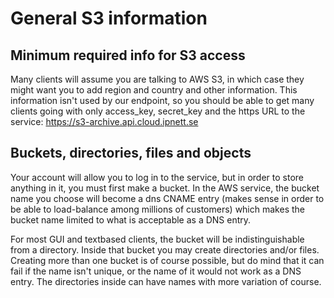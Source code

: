# General S3 information

## Minimum required info for S3 access

Many clients will assume you are talking to AWS S3, in which case they might want you to add region and country and other information. This information isn't used by our endpoint, so you should be able to get many clients going with only access_key, secret_key and the https URL to the service:
    https://s3-archive.api.cloud.ipnett.se

## Buckets, directories, files and objects

Your account will allow you to log in to the service, but in order to store anything in it, you must first make a bucket.
In the AWS service, the bucket name you choose will become a dns CNAME entry (makes sense in order to be able to load-balance among millions of customers) which makes the bucket name limited to what is acceptable as a DNS entry.

For most GUI and textbased clients, the bucket will be indistinguishable from a directory. Inside that bucket you may create directories and/or files. Creating more than one bucket is of course possible, but do mind that it can fail if the name isn't unique, or the name of it would not work as a DNS entry. The directories inside can have names with more variation of course.
